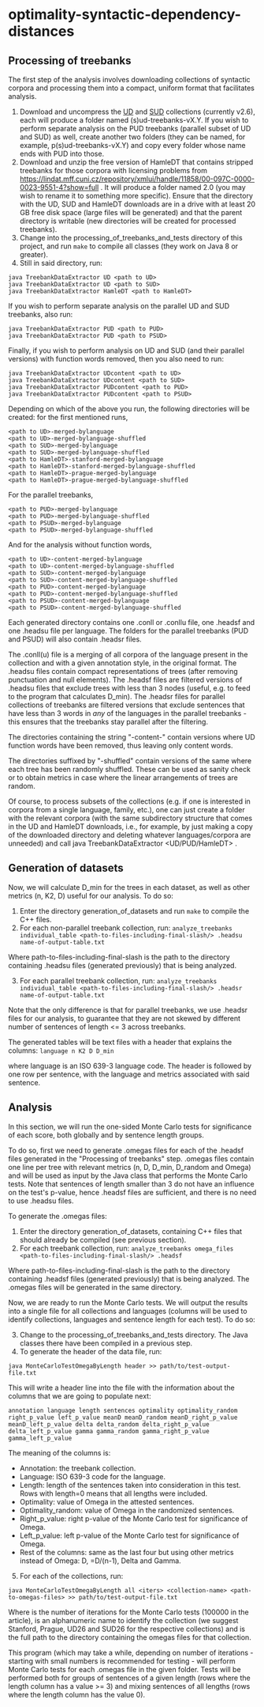 # optimality-syntactic-dependency-distances

## **Processing of treebanks**

The first step of the analysis involves downloading collections of syntactic corpora and processing them into a compact, uniform format that facilitates analysis.

 1. Download and uncompress the [UD](https://lindat.mff.cuni.cz/repository/xmlui/handle/11234/1-3226) and [SUD](http://www.grew.fr/download/sud-treebanks-v2.6.tgz) collections (currently v2.6), each will produce a folder named (s)ud-treebanks-vX.Y. If you wish to perform separate analysis on the PUD treebanks (parallel subset of UD and SUD) as well, create another two folders (they can be named, for example, p(s)ud-treebanks-vX.Y) and copy every folder whose name ends with PUD into those.
 2. Download and unzip the free version of HamleDT that contains stripped treebanks for those corpora with licensing problems from https://lindat.mff.cuni.cz/repository/xmlui/handle/11858/00-097C-0000-0023-9551-4?show=full . It will produce a folder named 2.0 (you may wish to rename it to something more specific).
Ensure that the directory with the UD, SUD and HamleDT downloads are in a drive with at least 20 GB free disk space (large files will be generated) and that the parent directory is writable (new directories will be created for processed treebanks).
3. Change into the processing_of_treebanks_and_tests directory of this project, and run `make` to compile all classes (they work on Java 8 or greater).
4. Still in said directory, run:
```
java TreebankDataExtractor UD <path to UD> 
java TreebankDataExtractor UD <path to SUD> 
java TreebankDataExtractor HamleDT <path to HamleDT>
```
If you wish to perform separate analysis on the parallel UD and SUD treebanks, also run:
```
java TreebankDataExtractor PUD <path to PUD> 
java TreebankDataExtractor PUD <path to PSUD> 
```
Finally, if you wish to perform analysis on UD and SUD (and their parallel versions) with function words removed, then you also need to run:
```
java TreebankDataExtractor UDcontent <path to UD> 
java TreebankDataExtractor UDcontent <path to SUD> 
java TreebankDataExtractor PUDcontent <path to PUD> 
java TreebankDataExtractor PUDcontent <path to PSUD> 
```
Depending on which of the above you run, the following directories will be created: for the first mentioned runs,
```
<path to UD>-merged-bylanguage
<path to UD>-merged-bylanguage-shuffled
<path to SUD>-merged-bylanguage
<path to SUD>-merged-bylanguage-shuffled
<path to HamleDT>-stanford-merged-bylanguage
<path to HamleDT>-stanford-merged-bylanguage-shuffled
<path to HamleDT>-prague-merged-bylanguage
<path to HamleDT>-prague-merged-bylanguage-shuffled
```
For the parallel treebanks,
```
<path to PUD>-merged-bylanguage
<path to PUD>-merged-bylanguage-shuffled
<path to PSUD>-merged-bylanguage
<path to PSUD>-merged-bylanguage-shuffled
```
And for the analysis without function words,
```
<path to UD>-content-merged-bylanguage
<path to UD>-content-merged-bylanguage-shuffled
<path to SUD>-content-merged-bylanguage
<path to SUD>-content-merged-bylanguage-shuffled
<path to PUD>-content-merged-bylanguage
<path to PUD>-content-merged-bylanguage-shuffled
<path to PSUD>-content-merged-bylanguage
<path to PSUD>-content-merged-bylanguage-shuffled
```
Each generated directory contains one .conll or .conllu file, one .headsf and one .headsu file per language. The folders for the parallel treebanks (PUD and PSUD) will also contain .headsr files. 

The .conll(u) file is a merging of all corpora of the language present in the collection and with a given annotation style, in the original format. The .headsu files contain compact representations of trees (after removing punctuation and null elements). The .headsf files are filtered versions of .headsu files that exclude trees with less than 3 nodes (useful, e.g. to feed to the program that calculates D_min). The .headsr files for parallel collections of treebanks are filtered versions that exclude sentences that have less than 3 words in *any* of the languages in the parallel treebanks - this ensures that the treebanks stay parallel after the filtering.

The directories containing the string "-content-" contain versions where UD function words have been removed, thus leaving only content words.

The directories suffixed by "-shuffled" contain versions of the same where each tree has been randomly shuffled. These can be used as sanity check or to obtain metrics in case where the linear arrangements of trees are random.

Of course, to process subsets of the collections (e.g. if one is interested in corpora from a single language, family, etc.), one can just create a folder with the relevant corpora (with the same subdirectory structure that comes in the UD and HamleDT downloads, i.e., for example, by just making a copy of the downloaded directory and deleting whatever languages/corpora are unneeded) and call java TreebankDataExtractor <UD/PUD/HamleDT> <relevant path>.

## **Generation of datasets**

Now, we will calculate D_min for the trees in each dataset, as well as other metrics (n, K2, D) useful for our analysis. To do so:

1. Enter the directory generation_of_datasets and run `make` to compile the C++ files.
2. For each non-parallel treebank collection, run:
```analyze_treebanks individual_table <path-to-files-including-final-slash/> .headsu name-of-output-table.txt```

Where path-to-files-including-final-slash is the path to the directory containing .headsu files (generated previously) that is being analyzed.

3. For each parallel treebank collection, run:
```analyze_treebanks individual_table <path-to-files-including-final-slash/> .headsr name-of-output-table.txt```

Note that the only difference is that for parallel treebanks, we use .headsr files for our analysis, to guarantee that they are not skewed by different number of sentences of length <= 3 across treebanks.

The generated tables will be text files with a header that explains the columns:
```language n K2 D D_min```

where language is an ISO 639-3 language code. The header is followed by one row per sentence, with the language and metrics associated with said sentence.

## **Analysis**

In this section, we will run the one-sided Monte Carlo tests for significance of each score, both globally and by sentence length groups.

To do so, first we need to generate .omegas files for each of the .headsf files generated in the "Processing of treebanks" step. .omegas files contain one line per tree with relevant metrics (n, D, D_min, D_random and Omega) and will be used as input by the Java class that performs the Monte Carlo tests. Note that sentences of length smaller than 3 do not have an influence on the test's p-value, hence .headsf files are sufficient, and there is no need to use .headsu files.

To generate the .omegas files:

1. Enter the directory generation_of_datasets, containing C++ files that should already be compiled (see previous section).
2. For each treebank collection, run:
```analyze_treebanks omega_files <path-to-files-including-final-slash/> .headsf```

Where path-to-files-including-final-slash is the path to the directory containing .headsf files (generated previously) that is being analyzed. The .omegas files will be generated in the same directory.

Now, we are ready to run the Monte Carlo tests. We will output the results into a single file for all collections and languages (columns will be used to identify collections, languages and sentence length for each test). To do so:

3. Change to the processing_of_treebanks_and_tests directory. The Java classes there have been compiled in a previous step.
4. To generate the header of the data file, run:
```
java MonteCarloTestOmegaByLength header >> path/to/test-output-file.txt
``` 

This will write a header line into the file with the information about the columns that we are going to populate next:
```
annotation language length sentences optimality optimality_random right_p_value left_p_value meanD meanD_random meanD_right_p_value meanD_left_p_value delta delta_random delta_right_p_value delta_left_p_value gamma gamma_random gamma_right_p_value gamma_left_p_value
``` 

The meaning of the columns is:
- Annotation: the treebank collection.
- Language: ISO 639-3 code for the language.
- Length: length of the sentences taken into consideration in this test. Rows with length=0 means that all lengths were included.
- Optimality: value of Omega in the attested sentences.
- Optimality_random: value of Omega in the randomized sentences.
- Right_p_value: right p-value of the Monte Carlo test for significance of Omega.
- Left_p_value: left p-value of the Monte Carlo test for significance of Omega.
- Rest of the columns: same as the last four but using other metrics instead of Omega: D, <d>=D/(n-1), Delta and Gamma.

5. For each of the collections, run:
```
java MonteCarloTestOmegaByLength all <iters> <collection-name> <path-to-omegas-files> >> path/to/test-output-file.txt
```
Where <iters> is the number of iterations for the Monte Carlo tests (100000 in the article), <collection-name> is an alphanumeric name to identify the collection (we suggest Stanford, Prague, UD26 and SUD26 for the respective collections) and <path-to-omegas-files> is the full path to the directory containing the omegas files for that collection.
 
This program (which may take a while, depending on number of iterations - starting with small numbers is recommended for testing - will perform Monte Carlo tests for each .omegas file in the given folder. Tests will be performed both for groups of sentences of a given length (rows where the length column has a value >= 3) and mixing sentences of all lengths (rows where the length column has the value 0).
